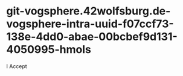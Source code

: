 # git-vogsphere.42wolfsburg.de-vogsphere-intra-uuid-f07ccf73-138e-4dd0-abae-00bcbef9d131-4050995-hmols
I Accept
